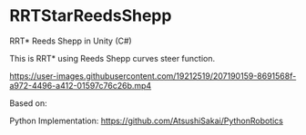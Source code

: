 # RRTStarReedsShepp
RRT* Reeds Shepp in Unity (C#)

This is RRT* using Reeds Shepp curves steer function.

https://user-images.githubusercontent.com/19212519/207190159-8691568f-a972-4496-a412-01597c76c26b.mp4

Based on:

Python Implementation: https://github.com/AtsushiSakai/PythonRobotics
